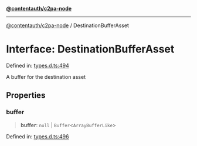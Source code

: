 [**@contentauth/c2pa-node**](../README.md)

***

[@contentauth/c2pa-node](../README.md) / DestinationBufferAsset

# Interface: DestinationBufferAsset

Defined in: [types.d.ts:494](https://github.com/contentauth/c2pa-node-v2/blob/1df68df861d38a8c4eb7c634a613532727ec72d3/js-src/types.d.ts#L494)

A buffer for the destination asset

## Properties

### buffer

> **buffer**: `null` \| `Buffer`\<`ArrayBufferLike`\>

Defined in: [types.d.ts:496](https://github.com/contentauth/c2pa-node-v2/blob/1df68df861d38a8c4eb7c634a613532727ec72d3/js-src/types.d.ts#L496)
